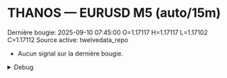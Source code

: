 # THANOS — EURUSD M5 (auto/15m)
Dernière bougie: 2025-09-10 07:45:00  O=1.17117  H=1.17117  L=1.17102  C=1.17112
Source active: twelvedata_repo

- Aucun signal sur la dernière bougie.

<details><summary>Debug</summary>

- TD_API_KEY manquant.

</details>